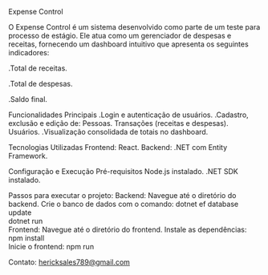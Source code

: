 Expense Control

O Expense Control é um sistema desenvolvido como parte de um teste para processo de estágio. Ele atua como um gerenciador de despesas e receitas, fornecendo um dashboard intuitivo que apresenta os seguintes indicadores:

  .Total de receitas.
  
  .Total de despesas.
  
  .Saldo final.
  
Funcionalidades Principais
  .Login e autenticação de usuários.
  .Cadastro, exclusão e edição de:
    Pessoas.
    Transações (receitas e despesas).
    Usuários.
 .Visualização consolidada de totais no dashboard.

 
Tecnologias Utilizadas
Frontend: React.
Backend: .NET com Entity Framework.

Configuração e Execução
Pré-requisitos
Node.js instalado.
.NET SDK instalado.

Passos para executar o projeto:
  Backend:
    Navegue até o diretório do backend.
    Crie o banco de dados com o comando:
    dotnet ef database update  
    dotnet run  
Frontend:
    Navegue até o diretório do frontend.
    Instale as dependências:
      npm install  
    Inicie o frontend:
      npm run  

Contato: hericksales789@gmail.com
